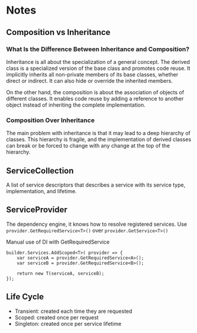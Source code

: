 # Notes

## Composition vs Inheritance

### What Is the Difference Between Inheritance and Composition?
Inheritance is all about the specialization of a general concept. The derived class is a specialized version of the base class and promotes code reuse. It implicitly inherits all non-private members of its base classes, whether direct or indirect. It can also hide or override the inherited members.

On the other hand, the composition is about the association of objects of different classes. It enables code reuse by adding a reference to another object instead of inheriting the complete implementation.

### Composition Over Inheritance
The main problem with inheritance is that it may lead to a deep hierarchy of classes. This hierarchy is fragile, and the implementation of derived classes can break or be forced to change with any change at the top of the hierarchy.

## ServiceCollection
A list of service descriptors that describes a service with its service type, implementation, and lifetime.

## ServiceProvider
The dependency engine, it knows how to resolve registered services. Use `provider.GetRequiredService<T>()` over `provider.GetService<T>()`

Manual use of DI with GetRequiredService
```
builder.Services.AddScoped<T>( provider => {
    var serviceA = provider.GetRequiredService<A>();
    var serviceB = provider.GetRequiredService<B>();
    
    return new T(serviceA, serviceB);
});
```

## Life Cycle
- Transient: created each time they are requested
- Scoped: created once per request
- Singleton: created once per service lifetime

